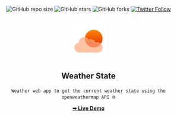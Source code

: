 <div align="center">

  ![GitHub repo size](https://img.shields.io/github/repo-size/codeaashu/Weather-State)
  ![GitHub stars](https://img.shields.io/github/stars/codeaashu/Weather-State?style=social)
  ![GitHub forks](https://img.shields.io/github/forks/codeaashu/Weather-State?style=social)
[![Twitter Follow](https://img.shields.io/twitter/follow/codeaashu?style=social)](https://twitter.com/intent/follow?screen_name=warrior_aashuu)

  <br />
  
  <img src="./icons/favicon.svg" />

  <h2 align="center">Weather State</h2>

 `Weather web app to get the current weather state using the openweathermap API 🌐`

  <a href="https://weatherstate.vercel.app/"><strong>➥ Live Demo</strong></a>

</div>
